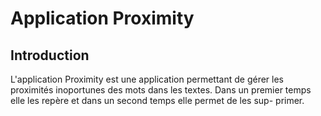 # Application Proximity

## Introduction

L'application Proximity est une application permettant de gérer les
proximités inoportunes des mots dans les textes. Dans un premier
temps elle les repère et dans un second temps elle permet de les sup-
primer.
